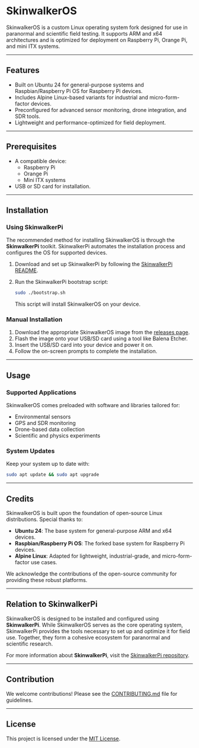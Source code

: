 # SkinwalkerOS

SkinwalkerOS is a custom Linux operating system fork designed for use in paranormal and scientific field testing. It supports ARM and x64 architectures and is optimized for deployment on Raspberry Pi, Orange Pi, and mini ITX systems.

---

## Features

- Built on Ubuntu 24 for general-purpose systems and Raspbian/Raspberry Pi OS for Raspberry Pi devices.
- Includes Alpine Linux-based variants for industrial and micro-form-factor devices.
- Preconfigured for advanced sensor monitoring, drone integration, and SDR tools.
- Lightweight and performance-optimized for field deployment.

---

## Prerequisites

- A compatible device:
  - Raspberry Pi
  - Orange Pi
  - Mini ITX systems
- USB or SD card for installation.

---

## Installation

### Using SkinwalkerPi

The recommended method for installing SkinwalkerOS is through the **SkinwalkerPi** toolkit. SkinwalkerPi automates the installation process and configures the OS for supported devices.

1. Download and set up SkinwalkerPi by following the [SkinwalkerPi README](https://github.com/BeyondTheHorizonLabs/SkinwalkerPi).
2. Run the SkinwalkerPi bootstrap script:

   ```bash
   sudo ./bootstrap.sh
   ```

   This script will install SkinwalkerOS on your device.

### Manual Installation

1. Download the appropriate SkinwalkerOS image from the [releases page](https://github.com/BeyondTheHorizonLabs/SkinwalkerOS/releases).
2. Flash the image onto your USB/SD card using a tool like Balena Etcher.
3. Insert the USB/SD card into your device and power it on.
4. Follow the on-screen prompts to complete the installation.

---

## Usage

### Supported Applications

SkinwalkerOS comes preloaded with software and libraries tailored for:

- Environmental sensors
- GPS and SDR monitoring
- Drone-based data collection
- Scientific and physics experiments

### System Updates

Keep your system up to date with:

```bash
sudo apt update && sudo apt upgrade
```

---

## Credits

SkinwalkerOS is built upon the foundation of open-source Linux distributions. Special thanks to:

- **Ubuntu 24**: The base system for general-purpose ARM and x64 devices.
- **Raspbian/Raspberry Pi OS**: The forked base system for Raspberry Pi devices.
- **Alpine Linux**: Adapted for lightweight, industrial-grade, and micro-form-factor use cases.

We acknowledge the contributions of the open-source community for providing these robust platforms.

---

## Relation to SkinwalkerPi

SkinwalkerOS is designed to be installed and configured using **SkinwalkerPi**. While SkinwalkerOS serves as the core operating system, SkinwalkerPi provides the tools necessary to set up and optimize it for field use. Together, they form a cohesive ecosystem for paranormal and scientific research.

For more information about **SkinwalkerPi**, visit the [SkinwalkerPi repository](https://github.com/BeyondTheHorizonLabs/SkinwalkerPi).

---

## Contribution

We welcome contributions! Please see the [CONTRIBUTING.md](CONTRIBUTING.md) file for guidelines.

---

## License

This project is licensed under the [MIT License](LICENSE).
